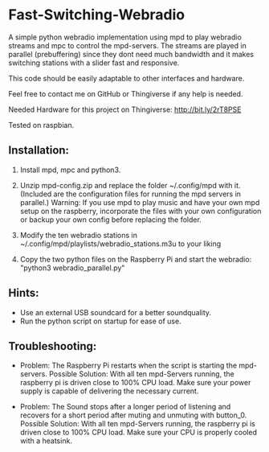 # Fast-Switching-Webradio
A simple python webradio implementation using mpd to play webradio streams and mpc to control the mpd-servers. The streams are played in parallel (prebuffering) since they dont need much bandwidth and it makes switching stations with a slider fast and responsive.

This code should be easily adaptable to other interfaces and hardware. 

Feel free to contact me on GitHub or Thingiverse if any help is needed.

Needed Hardware for this project on Thingiverse: http://bit.ly/2rT8PSE

Tested on raspbian. 

## Installation:
1. Install mpd, mpc and python3.

2. Unzip mpd-config.zip and replace the folder ~/.config/mpd with it. (Included are the configuration files for running the mpd servers in parallel.)
Warning: If you use mpd to play music and have your own mpd setup on the raspberry, incorporate the files with your own configuration or backup your own config before replacing the folder.

3. Modify the ten webradio stations in ~/.config/mpd/playlists/webradio_stations.m3u to your liking

4. Copy the two python files on the Raspberry Pi and start the webradio: "python3 webradio_parallel.py"

## Hints: 
* Use an external USB soundcard for a better soundquality.
* Run the python script on startup for ease of use.

## Troubleshooting:
* Problem: The Raspberry Pi restarts when the script is starting the mpd-servers. 
Possible Solution: With all ten mpd-Servers running, the raspberry pi is driven close to 100% CPU load. Make sure your power supply is capable of delivering the necessary current.

* Problem: The Sound stops after a longer period of listening and recovers for a short period after muting and unmuting with button_0.
Possible Solution: With all ten mpd-Servers running, the raspberry pi is driven close to 100% CPU load. Make sure your CPU is properly cooled with a heatsink.
